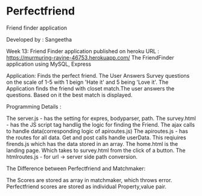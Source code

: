 # Perfectfriend
Friend finder application

Developed by : Sangeetha

Week 13: Friend Finder application published on heroku
URL : https://murmuring-ravine-46753.herokuapp.com/
The FriendFinder application using MySQL, Express

Application: Finds the perfect friend. The User Answers Survey questions on the scale of 1-5 with 1 beign 'Hate it' and 5 being 'Love it'. The Application finds the friend with closet match.The user answers the questions. Based on it the best match is displayed.

Programming Details :

The server.js - has the setting for expres, bodyparser, path.
The survey.html - has the JS script tag handlig the logic for finding the Friend. The ajax calls to handle data(corresponding logic of apiroutes.js)
The apiroutes.js - has the routes for all data. Get and post calls handle userData. This reqiuires firends.js which has the data stored in an array.
The home.html is the landing page. Which takes to survey.html from the click of a button.
The htmlroutes.js - for url -> server side path conversion.

The Difference between
Perfectfriend and Matchmaker:

The Scores are stored as array in matchmaker, which throws error.
Perfectfriend scores are stored as individual Property,value pair.
